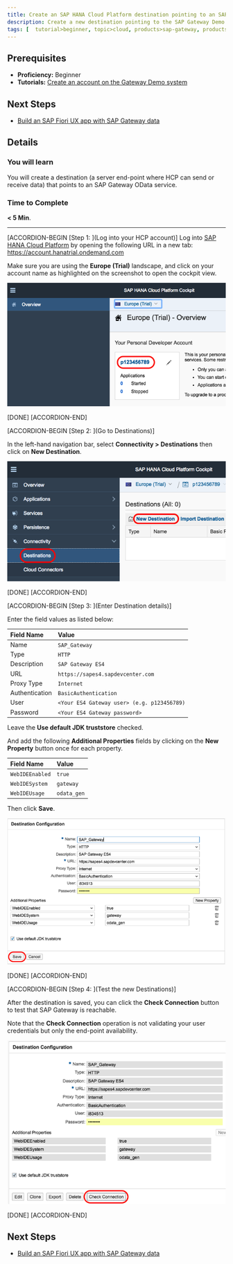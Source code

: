 ```yaml
---
title: Create an SAP HANA Cloud Platform destination pointing to an SAP Gateway
description: Create a new destination pointing to the SAP Gateway Demo System
tags: [  tutorial>beginner, topic>cloud, products>sap-gateway, products>sap-hana-cloud-platform ]
---
```


## Prerequisites  
 - **Proficiency:** Beginner
 - **Tutorials:** [Create an account on the Gateway Demo system](http://www.sap.com/developer/tutorials/gateway-demo-signup.html)

## Next Steps
 - [Build an SAP Fiori UX app with SAP Gateway data](http://www.sap.com/developer/tutorials/teched-2016-4.html)

## Details
### You will learn  
You will create a destination (a server end-point where HCP can send or receive data) that points to an SAP Gateway OData service.

### Time to Complete
**< 5 Min**.

---

[ACCORDION-BEGIN [Step 1: ](Log into your HCP account)]
Log into [SAP HANA Cloud Platform](https://account.hanatrial.ondemand.com) by opening the following URL in a new tab: https://account.hanatrial.ondemand.com

Make sure you are using the **Europe (Trial)** landscape, and click on your account name as highlighted on the screenshot to open the cockpit view.

![Click on user name](te-2016-3-01.png)

[DONE]
[ACCORDION-END]

[ACCORDION-BEGIN [Step 2: ](Go to Destinations)]

In the left-hand navigation bar, select **Connectivity > Destinations** then click on **New Destination**.

![open destinations](te-2016-3-02.png)

[DONE]
[ACCORDION-END]

[ACCORDION-BEGIN [Step 3: ](Enter Destination details)]

Enter the field values as listed below:

Field Name     | Value
:------------- | :-------------
Name           | `SAP_Gateway`
Type           | `HTTP`
Description    | `SAP Gateway ES4`
URL            | `https://sapes4.sapdevcenter.com`
Proxy Type     | `Internet`
Authentication | `BasicAuthentication`
User           | `<Your ES4 Gateway user> (e.g. p123456789)`
Password       | `<Your ES4 Gateway password>`

Leave the **Use default JDK truststore** checked.

And add the following **Additional Properties** fields by clicking on the **New Property** button once for each property.

Field Name       | Value
:--------------- | :-------------
`WebIDEEnabled`  | `true`
`WebIDESystem`   | `gateway`
`WebIDEUsage`    | `odata_gen`

Then click **Save**.

![creating destination](te-2016-3-03.png)

[DONE]
[ACCORDION-END]

[ACCORDION-BEGIN [Step 4: ](Test the new Destinations)]

After the destination is saved, you can click the **Check Connection** button to test that SAP Gateway is reachable.

Note that the **Check Connection** operation is not validating your user credentials but only the end-point availability.

![Check connection](te-2016-3-04.png)

[DONE]
[ACCORDION-END]


## Next Steps
 - [Build an SAP Fiori UX app with SAP Gateway data](http://www.sap.com/developer/tutorials/teched-2016-4.html)
